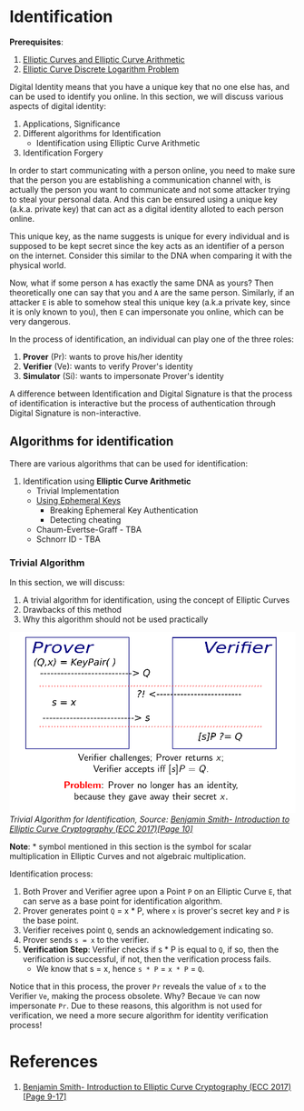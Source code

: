 # Identification

**Prerequisites**:
1. [Elliptic Curves and Elliptic Curve Arithmetic](https://github.com/ashutosh1206/Crypton/tree/master/Elliptic-Curves)
2. [Elliptic Curve Discrete Logarithm Problem](../Discrete-Logarithm-Problem/Elliptic-Curve-DLP/)

Digital Identity means that you have a unique key that no one else has, and can be used to identify you online. In this section, we will discuss various aspects of digital identity:
1. Applications, Significance
2. Different algorithms for Identification
   + Identification using Elliptic Curve Arithmetic
3. Identification Forgery

In order to start communicating with a person online, you need to make sure that the person you are establishing a communication channel with, is actually the person you want to communicate and not some attacker trying to steal your personal data. And this can be ensured using a unique key (a.k.a. private key) that can act as a digital identity alloted to each person online.

This unique key, as the name suggests is unique for every individual and is supposed to be kept secret since the key acts as an identifier of a person on the internet. Consider this similar to the DNA when comparing it with the physical world.

Now, what if some person `A` has exactly the same DNA as yours? Then theoretically one can say that you and `A` are the same person. Similarly, if an attacker `E` is able to somehow steal this unique key (a.k.a private key, since it is only known to you), then `E` can impersonate you online, which can be very dangerous.

In the process of identification, an individual can play one of the three roles:
1. **Prover** (Pr): wants to prove his/her identity
2. **Verifier** (Ve): wants to verify Prover's identity
3. **Simulator** (Si): wants to impersonate Prover's identity

A difference between Identification and Digital Signature is that the process of identification is interactive but the process of authentication through Digital Signature is non-interactive.

## Algorithms for identification
There are various algorithms that can be used for identification:
1. Identification using **Elliptic Curve Arithmetic**
   + Trivial Implementation
   + [Using Ephemeral Keys](Ephemeral-Key-Auth/)
     + Breaking Ephemeral Key Authentication
     + Detecting cheating
   + Chaum-Evertse-Graff - TBA
   + Schnorr ID - TBA

### Trivial Algorithm
In this section, we will discuss:
1. A trivial algorithm for identification, using the concept of Elliptic Curves
2. Drawbacks of this method
3. Why this algorithm should not be used practically

![TrivialMethod](Pictures/1.png)  
*Trivial Algorithm for Identification, Source: [Benjamin Smith- Introduction to Elliptic Curve Cryptography \(ECC 2017\)\[Page 10\]](https://ecc2017.cs.ru.nl/slides/ecc2017school-smith.pdf)*

**Note**: \* symbol mentioned in this section is the symbol for scalar multiplication in Elliptic Curves and not algebraic multiplication.


Identification process:
1. Both Prover and Verifier agree upon a Point `P` on an Elliptic Curve `E`, that can serve as a base point for identification algorithm.
2. Prover generates point `Q` = x \* P, where `x` is prover's secret key and `P` is the base point.
3. Verifier receives point `Q`, sends an acknowledgement indicating so.
4. Prover sends `s = x` to the verifier.
5. **Verification Step**: Verifier checks if s \* P is equal to `Q`, if so, then the verification is successful, if not, then the verification process fails.
   + We know that s = x, hence `s * P` = `x * P` = `Q`.

Notice that in this process, the prover `Pr` reveals the value of `x` to the Verifier `Ve`, making the process obsolete. Why? Becaue `Ve` can now impersonate `Pr`. Due to these reasons, this algorithm is not used for verification, we need a more secure algorithm for identity verification process!


# References
1. [Benjamin Smith- Introduction to Elliptic Curve Cryptography \(ECC 2017\)\[Page 9-17\]](https://ecc2017.cs.ru.nl/slides/ecc2017school-smith.pdf)
